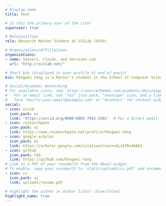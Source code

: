```yaml
---
# Display name
title: Test

# Is this the primary user of the site?
superuser: true

# Role/position
role: Research Master Student at SCSLab (USYD)

# Organizations/Affiliations
organizations:
- name: Sensors, Clouds, and Services Lab
  url: "http://scslab.net/"

# Short bio (displayed in user profile at end of posts)
bio: Pengwei Yang is a Master's student in the School of Computer Science at the University of Sydney. He is currently doing research projects in the Sensors, Clouds, and Services Lab at the University of Sydney. His research interests include Crowdsourcing, Service-oriented Computing, Deep Learning, and Trustworthy Machine Learning.

# Social/Academic Networking
# For available icons, see: https://sourcethemes.com/academic/docs/page-builder/#icons
#   For an email link, use "fas" icon pack, "envelope" icon, and a link in the
#   form "mailto:your-email@example.com" or "#contact" for contact widget.
social:
- icon: orcid
  icon_pack: ai
  link: 'https://orcid.org/0000-0001-7961-2381'  # For a direct email link, use "mailto:test@example.org".
- icon: researchgate
  icon_pack: ai
  link: https://www.researchgate.net/profile/Pengwei-Yang
- icon: google-scholar
  icon_pack: ai
  link: https://scholar.google.com/citations?user=GLs5fDsAAAAJ
- icon: github
  icon_pack: fab
  link: https://github.com/Pengwei-Yang
# Link to a PDF of your resume/CV from the About widget.
# To enable, copy your resume/CV to `static/uploads/cv.pdf` and uncomment the lines below.
- icon: cv
  icon_pack: ai
  link: uploads/resume.pdf

# Highlight the author in author lists? (true/false)
highlight_name: true
---
```

